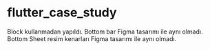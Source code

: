 # flutter_case_study

Block kullanmadan yapıldı.
Bottom bar Figma tasarımı ile aynı olmadı.
Bottom Sheet resim kenarları Figma tasarımı ile aynı olmadı.

